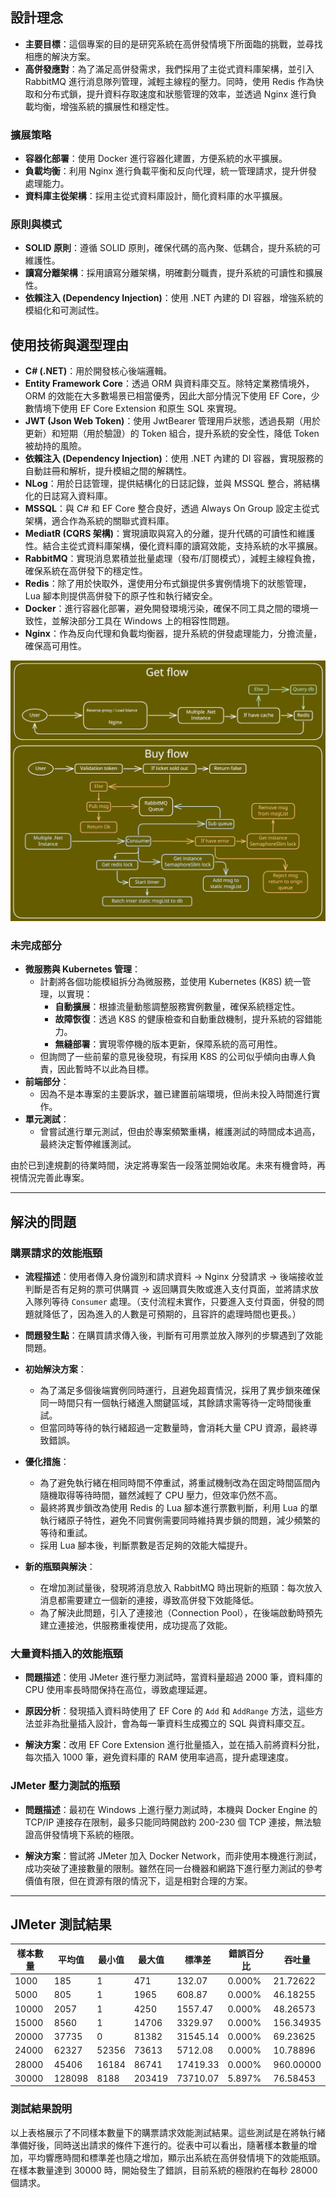 ## 設計理念

- **主要目標**：這個專案的目的是研究系統在高併發情境下所面臨的挑戰，並尋找相應的解決方案。
- **高併發應對**：為了滿足高併發需求，我們採用了主從式資料庫架構，並引入 RabbitMQ 進行消息隊列管理，減輕主線程的壓力。同時，使用 Redis 作為快取和分布式鎖，提升資料存取速度和狀態管理的效率，並透過 Nginx 進行負載均衡，增強系統的擴展性和穩定性。

### 擴展策略

- **容器化部署**：使用 Docker 進行容器化建置，方便系統的水平擴展。
- **負載均衡**：利用 Nginx 進行負載平衡和反向代理，統一管理請求，提升併發處理能力。
- **資料庫主從架構**：採用主從式資料庫設計，簡化資料庫的水平擴展。

### 原則與模式

- **SOLID 原則**：遵循 SOLID 原則，確保代碼的高內聚、低耦合，提升系統的可維護性。
- **讀寫分離架構**：採用讀寫分離架構，明確劃分職責，提升系統的可讀性和擴展性。
- **依賴注入 (Dependency Injection)**：使用 .NET 內建的 DI 容器，增強系統的模組化和可測試性。

## 使用技術與選型理由

- **C# (.NET)**：用於開發核心後端邏輯。
- **Entity Framework Core**：透過 ORM 與資料庫交互。除特定業務情境外，ORM 的效能在大多數場景已相當優秀，因此大部分情況下使用 EF Core，少數情境下使用 EF Core Extension 和原生 SQL 來實現。
- **JWT (Json Web Token)**：使用 JwtBearer 管理用戶狀態，透過長期（用於更新）和短期（用於驗證）的 Token 組合，提升系統的安全性，降低 Token 被劫持的風險。
- **依賴注入 (Dependency Injection)**：使用 .NET 內建的 DI 容器，實現服務的自動註冊和解析，提升模組之間的解耦性。
- **NLog**：用於日誌管理，提供結構化的日誌記錄，並與 MSSQL 整合，將結構化的日誌寫入資料庫。
- **MSSQL**：與 C# 和 EF Core 整合良好，透過 Always On Group 設定主從式架構，適合作為系統的關聯式資料庫。
- **MediatR (CQRS 架構)**：實現讀取與寫入的分離，提升代碼的可讀性和維護性。結合主從式資料庫架構，優化資料庫的讀寫效能，支持系統的水平擴展。
- **RabbitMQ**：實現消息累積並批量處理（發布/訂閱模式），減輕主線程負擔，確保系統在高併發下的穩定性。
- **Redis**：除了用於快取外，還使用分布式鎖提供多實例情境下的狀態管理，Lua 腳本則提供高併發下的原子性和執行緒安全。
- **Docker**：進行容器化部署，避免開發環境污染，確保不同工具之間的環境一致性，並解決部分工具在 Windows 上的相容性問題。
- **Nginx**：作為反向代理和負載均衡器，提升系統的併發處理能力，分擔流量，確保高可用性。

![架構圖](./架構圖.svg)

### 未完成部分

- **微服務與 Kubernetes 管理**：
    - 計劃將各個功能模組拆分為微服務，並使用 Kubernetes (K8S) 統一管理，以實現：
        - **自動擴展**：根據流量動態調整服務實例數量，確保系統穩定性。
        - **故障恢復**：透過 K8S 的健康檢查和自動重啟機制，提升系統的容錯能力。
        - **無縫部署**：實現零停機的版本更新，保障系統的高可用性。
    - 但詢問了一些前輩的意見後發現，有採用 K8S 的公司似乎傾向由專人負責，因此暫時不以此為目標。
- **前端部分**：
    - 因為不是本專案的主要訴求，雖已建置前端環境，但尚未投入時間進行實作。
- **單元測試**：
    - 曾嘗試進行單元測試，但由於專案頻繁重構，維護測試的時間成本過高，最終決定暫停維護測試。

由於已到達規劃的待業時間，決定將專案告一段落並開始收尾。未來有機會時，再視情況完善此專案。

---

## 解決的問題

### 購票請求的效能瓶頸

- **流程描述**：使用者傳入身份識別和請求資料 → Nginx 分發請求 → 後端接收並判斷是否有足夠的票可供購買 → 返回購買失敗或進入支付頁面，並將請求放入隊列等待 `Consumer` 處理。（支付流程未實作，只要進入支付頁面，併發的問題就降低了，因為進入的人數是可預期的，且容許的處理時間也更長。）

- **問題發生點**：在購買請求傳入後，判斷有可用票並放入隊列的步驟遇到了效能問題。

- **初始解決方案**：
    - 為了滿足多個後端實例同時運行，且避免超賣情況，採用了異步鎖來確保同一時間只有一個執行緒進入關鍵區域，其餘請求需等待一定時間後重試。
    - 但當同時等待的執行緒超過一定數量時，會消耗大量 CPU 資源，最終導致錯誤。

- **優化措施**：
    - 為了避免執行緒在相同時間不停重試，將重試機制改為在固定時間區間內隨機取得等待時間，雖然減輕了 CPU 壓力，但效率仍然不高。
    - 最終將異步鎖改為使用 Redis 的 Lua 腳本進行票數判斷，利用 Lua 的單執行緒原子特性，避免不同實例需要同時維持異步鎖的問題，減少頻繁的等待和重試。
    - 採用 Lua 腳本後，判斷票數是否足夠的效能大幅提升。

- **新的瓶頸與解決**：
    - 在增加測試量後，發現將消息放入 RabbitMQ 時出現新的瓶頸：每次放入消息都需要建立一個新的連接，導致高併發下效能降低。
    - 為了解決此問題，引入了連接池（Connection Pool），在後端啟動時預先建立連接池，供服務重複使用，成功提高了效能。

### 大量資料插入的效能瓶頸

- **問題描述**：使用 JMeter 進行壓力測試時，當資料量超過 2000 筆，資料庫的 CPU 使用率長時間保持在高位，導致處理延遲。

- **原因分析**：發現插入資料時使用了 EF Core 的 `Add` 和 `AddRange` 方法，這些方法並非為批量插入設計，會為每一筆資料生成獨立的 SQL 與資料庫交互。

- **解決方案**：改用 EF Core Extension 進行批量插入，並在插入前將資料分批，每次插入 1000 筆，避免資料庫的 RAM 使用率過高，提升處理速度。

### JMeter 壓力測試的瓶頸

- **問題描述**：最初在 Windows 上進行壓力測試時，本機與 Docker Engine 的 TCP/IP 連接存在限制，最多只能同時開啟約 200-230 個 TCP 連接，無法驗證高併發情境下系統的極限。

- **解決方案**：嘗試將 JMeter 加入 Docker Network，而非使用本機進行測試，成功突破了連接數量的限制。雖然在同一台機器和網路下進行壓力測試的參考價值有限，但在資源有限的情況下，這是相對合理的方案。

---

## JMeter 測試結果

| 樣本數量 | 平均值 | 最小值 | 最大值 | 標準差 | 錯誤百分比 | 吞吐量 |
| --- | --- | --- | --- | --- | --- | --- |
| 1000 | 185 | 1 | 471 | 132.07 | 0.000% | 21.72622 |
| 5000 | 805 | 1 | 1965 | 608.87 | 0.000% | 46.18255 |
| 10000 | 2057 | 1 | 4250 | 1557.47 | 0.000% | 48.26573 |
| 15000 | 8560 | 1 | 14706 | 3329.97 | 0.000% | 156.34935 |
| 20000 | 37735 | 0 | 81382 | 31545.14 | 0.000% | 69.23625 |
| 24000 | 62327 | 52356 | 73613 | 5712.08 | 0.000% | 10.78896 |
| 28000 | 45406 | 16184 | 86741 | 17419.33 | 0.000% | 960.00000 |
| 30000 | 128098 | 8188 | 203419 | 73710.07 | 5.897% | 76.58453 |

### 測試結果說明

以上表格展示了不同樣本數量下的購票請求效能測試結果。這些測試是在將執行緒準備好後，同時送出請求的條件下進行的。從表中可以看出，隨著樣本數量的增加，平均響應時間和標準差也隨之增加，顯示出系統在高併發情境下的效能瓶頸。在樣本數量達到 30000 時，開始發生了錯誤，目前系統的極限約在每秒 28000 個請求。

